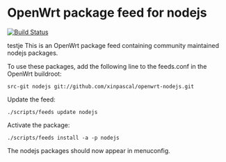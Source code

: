 OpenWrt package feed for nodejs
=====

[![Build Status](https://travis-ci.org/xinpascal/openwrt-nodejs.svg?branch=master)](https://travis-ci.org/xinpascal/openwrt-nodejs)

testje
This is an OpenWrt package feed containing community maintained nodejs packages.

To use these packages, add the following line to the feeds.conf
in the OpenWrt buildroot:

	src-git nodejs git://github.com/xinpascal/openwrt-nodejs.git
  
Update the feed:

	./scripts/feeds update nodejs 
  
Activate the package:

	./scripts/feeds install -a -p nodejs
  
The nodejs packages should now appear in menuconfig.


